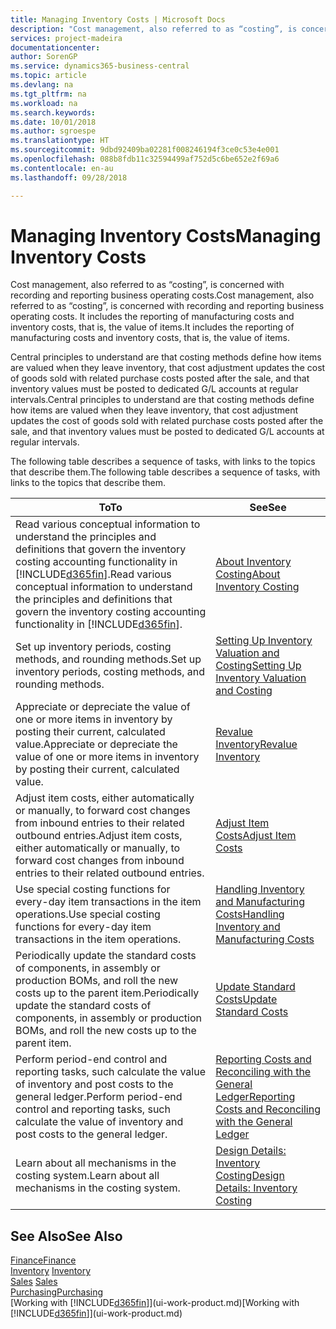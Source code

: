 ```yaml
---
title: Managing Inventory Costs | Microsoft Docs
description: "Cost management, also referred to as “costing”, is concerned with recording and reporting business operating costs. It includes the reporting of manufacturing costs and inventory costs, that is, the value of items."
services: project-madeira
documentationcenter: 
author: SorenGP
ms.service: dynamics365-business-central
ms.topic: article
ms.devlang: na
ms.tgt_pltfrm: na
ms.workload: na
ms.search.keywords: 
ms.date: 10/01/2018
ms.author: sgroespe
ms.translationtype: HT
ms.sourcegitcommit: 9dbd92409ba02281f008246194f3ce0c53e4e001
ms.openlocfilehash: 088b8fdb11c32594499af752d5c6be652e2f69a6
ms.contentlocale: en-au
ms.lasthandoff: 09/28/2018

---
```

# <a name="managing-inventory-costs"></a><span data-ttu-id="d678c-104">Managing Inventory Costs</span><span class="sxs-lookup"><span data-stu-id="d678c-104">Managing Inventory Costs</span></span>
<span data-ttu-id="d678c-105">Cost management, also referred to as “costing”, is concerned with recording and reporting business operating costs.</span><span class="sxs-lookup"><span data-stu-id="d678c-105">Cost management, also referred to as “costing”, is concerned with recording and reporting business operating costs.</span></span> <span data-ttu-id="d678c-106">It includes the reporting of manufacturing costs and inventory costs, that is, the value of items.</span><span class="sxs-lookup"><span data-stu-id="d678c-106">It includes the reporting of manufacturing costs and inventory costs, that is, the value of items.</span></span>   

<span data-ttu-id="d678c-107">Central principles to understand are that costing methods define how items are valued when they leave inventory, that cost adjustment updates the cost of goods sold with related purchase costs posted after the sale, and that inventory values must be posted to dedicated G/L accounts at regular intervals.</span><span class="sxs-lookup"><span data-stu-id="d678c-107">Central principles to understand are that costing methods define how items are valued when they leave inventory, that cost adjustment updates the cost of goods sold with related purchase costs posted after the sale, and that inventory values must be posted to dedicated G/L accounts at regular intervals.</span></span>

<span data-ttu-id="d678c-108">The following table describes a sequence of tasks, with links to the topics that describe them.</span><span class="sxs-lookup"><span data-stu-id="d678c-108">The following table describes a sequence of tasks, with links to the topics that describe them.</span></span>

|<span data-ttu-id="d678c-109">**To**</span><span class="sxs-lookup"><span data-stu-id="d678c-109">**To**</span></span>|<span data-ttu-id="d678c-110">**See**</span><span class="sxs-lookup"><span data-stu-id="d678c-110">**See**</span></span>|  
|------------|-------------|  
|<span data-ttu-id="d678c-111">Read various conceptual information to understand the principles and definitions that govern the inventory costing accounting functionality in [!INCLUDE[d365fin](includes/d365fin_md.md)].</span><span class="sxs-lookup"><span data-stu-id="d678c-111">Read various conceptual information to understand the principles and definitions that govern the inventory costing accounting functionality in [!INCLUDE[d365fin](includes/d365fin_md.md)].</span></span>|[<span data-ttu-id="d678c-112">About Inventory Costing</span><span class="sxs-lookup"><span data-stu-id="d678c-112">About Inventory Costing</span></span>](finance-learn-about-costing.md)|  
|<span data-ttu-id="d678c-113">Set up inventory periods, costing methods, and rounding methods.</span><span class="sxs-lookup"><span data-stu-id="d678c-113">Set up inventory periods, costing methods, and rounding methods.</span></span>|[<span data-ttu-id="d678c-114">Setting Up Inventory Valuation and Costing</span><span class="sxs-lookup"><span data-stu-id="d678c-114">Setting Up Inventory Valuation and Costing</span></span>](finance-set-up-inventory-valuation-and-costing.md)|
|<span data-ttu-id="d678c-115">Appreciate or depreciate the value of one or more items in inventory by posting their current, calculated value.</span><span class="sxs-lookup"><span data-stu-id="d678c-115">Appreciate or depreciate the value of one or more items in inventory by posting their current, calculated value.</span></span>|[<span data-ttu-id="d678c-116">Revalue Inventory</span><span class="sxs-lookup"><span data-stu-id="d678c-116">Revalue Inventory</span></span>](inventory-how-revalue-inventory.md)|
|<span data-ttu-id="d678c-117">Adjust item costs, either automatically or manually, to forward cost changes from inbound entries to their related outbound entries.</span><span class="sxs-lookup"><span data-stu-id="d678c-117">Adjust item costs, either automatically or manually, to forward cost changes from inbound entries to their related outbound entries.</span></span>|[<span data-ttu-id="d678c-118">Adjust Item Costs</span><span class="sxs-lookup"><span data-stu-id="d678c-118">Adjust Item Costs</span></span>](inventory-how-adjust-item-costs.md)|
|<span data-ttu-id="d678c-119">Use special costing functions for every-day item transactions in the item operations.</span><span class="sxs-lookup"><span data-stu-id="d678c-119">Use special costing functions for every-day item transactions in the item operations.</span></span>|[<span data-ttu-id="d678c-120">Handling Inventory and Manufacturing Costs</span><span class="sxs-lookup"><span data-stu-id="d678c-120">Handling Inventory and Manufacturing Costs</span></span>](finance-handle-inventory-and-manufacturing-costs.md)|  
|<span data-ttu-id="d678c-121">Periodically update the standard costs of components, in assembly or production BOMs, and roll the new costs up to the parent item.</span><span class="sxs-lookup"><span data-stu-id="d678c-121">Periodically update the standard costs of components, in assembly or production BOMs, and roll the new costs up to the parent item.</span></span>|[<span data-ttu-id="d678c-122">Update Standard Costs</span><span class="sxs-lookup"><span data-stu-id="d678c-122">Update Standard Costs</span></span>](finance-how-to-update-standard-costs.md)|
|<span data-ttu-id="d678c-123">Perform period-end control and reporting tasks, such calculate the value of inventory and post costs to the general ledger.</span><span class="sxs-lookup"><span data-stu-id="d678c-123">Perform period-end control and reporting tasks, such calculate the value of inventory and post costs to the general ledger.</span></span>|[<span data-ttu-id="d678c-124">Reporting Costs and Reconciling with the General Ledger</span><span class="sxs-lookup"><span data-stu-id="d678c-124">Reporting Costs and Reconciling with the General Ledger</span></span>](finance-report-costs-and-reconcile-with-the-general-ledger.md)|  
|<span data-ttu-id="d678c-125">Learn about all mechanisms in the costing system.</span><span class="sxs-lookup"><span data-stu-id="d678c-125">Learn about all mechanisms in the costing system.</span></span>|[<span data-ttu-id="d678c-126">Design Details: Inventory Costing</span><span class="sxs-lookup"><span data-stu-id="d678c-126">Design Details: Inventory Costing</span></span>](design-details-inventory-costing.md)|  

## <a name="see-also"></a><span data-ttu-id="d678c-127">See Also</span><span class="sxs-lookup"><span data-stu-id="d678c-127">See Also</span></span>  
 [<span data-ttu-id="d678c-128">Finance</span><span class="sxs-lookup"><span data-stu-id="d678c-128">Finance</span></span>](finance.md)  
 <span data-ttu-id="d678c-129">[Inventory](inventory-manage-inventory.md) </span><span class="sxs-lookup"><span data-stu-id="d678c-129">[Inventory](inventory-manage-inventory.md) </span></span>  
 <span data-ttu-id="d678c-130">[Sales](sales-manage-sales.md) </span><span class="sxs-lookup"><span data-stu-id="d678c-130">[Sales](sales-manage-sales.md) </span></span>  
 [<span data-ttu-id="d678c-131">Purchasing</span><span class="sxs-lookup"><span data-stu-id="d678c-131">Purchasing</span></span>](purchasing-manage-purchasing.md)  
 <span data-ttu-id="d678c-132">[Working with [!INCLUDE[d365fin](includes/d365fin_md.md)]](ui-work-product.md)</span><span class="sxs-lookup"><span data-stu-id="d678c-132">[Working with [!INCLUDE[d365fin](includes/d365fin_md.md)]](ui-work-product.md)</span></span>

